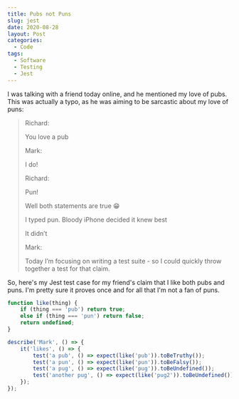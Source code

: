 ```yaml
---
title: Pubs not Puns
slug: jest
date: 2020-08-28
layout: Post
categories:
  - Code
tags:
  - Software
  - Testing
  - Jest
---
```


I was talking with a friend today online, and he mentioned my love of pubs. This was actually a typo, as he was aiming to be sarcastic about my love of puns:

<!-- more -->

> Richard:
>
> 	You love a pub
>
> Mark:
>
> 	I do!
>
> Richard:
>
> 	Pun!
>
> 	Well both statements are true 😁
>
> 	I typed pun. Bloody iPhone decided it knew best
>
> 	It didn’t
>
> Mark:
>
> 	Today I’m focusing on writing a test suite - so I could quickly throw together a test for that claim.

So, here's my Jest test case for my friend's claim that I like both pubs and puns. I'm pretty sure it proves once and for all that I'm not a fan of puns.

```javascript
function like(thing) {
	if (thing === 'pub') return true;
	else if (thing === 'pun') return false;
	return undefined;
}

describe('Mark', () => {
	it('likes', () => {
		test('a pub', () => expect(like('pub')).toBeTruthy());
		test('a pun', () => expect(like('pun')).toBeFalsy());
		test('a pug', () => expect(like('pug')).toBeUndefined());
		test('another pug', () => expect(like('pug2')).toBeUndefined());
	});
});
```
